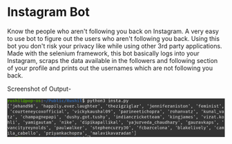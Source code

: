 # Instagram Bot  
Know the people who aren't following you back on Instagram.
A very easy to use bot to figure out the users who aren't following you back. Using this bot you don't risk your privacy like while using other 3rd party applications. Made with the selenium framework, this bot basically logs into your Instagram, scraps the data available in the followers and following section of your profile and prints out the usernames which are not following you back.   
  
Screenshot of Output-
    
![Screenshot of Output](https://github.com/rushil1904/Instagram-Bot/blob/main/insta.png)
